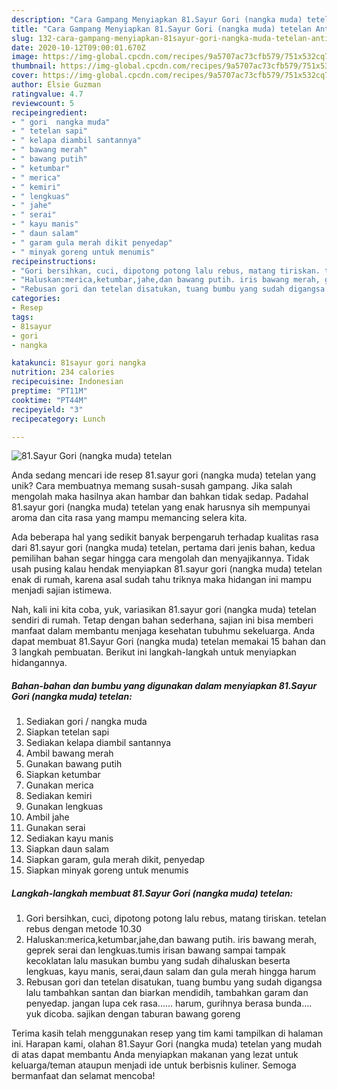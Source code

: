 ```yaml
---
description: "Cara Gampang Menyiapkan 81.Sayur Gori (nangka muda) tetelan Anti Gagal"
title: "Cara Gampang Menyiapkan 81.Sayur Gori (nangka muda) tetelan Anti Gagal"
slug: 132-cara-gampang-menyiapkan-81sayur-gori-nangka-muda-tetelan-anti-gagal
date: 2020-10-12T09:00:01.670Z
image: https://img-global.cpcdn.com/recipes/9a5707ac73cfb579/751x532cq70/81sayur-gori-nangka-muda-tetelan-foto-resep-utama.jpg
thumbnail: https://img-global.cpcdn.com/recipes/9a5707ac73cfb579/751x532cq70/81sayur-gori-nangka-muda-tetelan-foto-resep-utama.jpg
cover: https://img-global.cpcdn.com/recipes/9a5707ac73cfb579/751x532cq70/81sayur-gori-nangka-muda-tetelan-foto-resep-utama.jpg
author: Elsie Guzman
ratingvalue: 4.7
reviewcount: 5
recipeingredient:
- " gori  nangka muda"
- " tetelan sapi"
- " kelapa diambil santannya"
- " bawang merah"
- " bawang putih"
- " ketumbar"
- " merica"
- " kemiri"
- " lengkuas"
- " jahe"
- " serai"
- " kayu manis"
- " daun salam"
- " garam gula merah dikit penyedap"
- " minyak goreng untuk menumis"
recipeinstructions:
- "Gori bersihkan, cuci, dipotong potong lalu rebus, matang tiriskan. tetelan rebus dengan metode 10.30"
- "Haluskan:merica,ketumbar,jahe,dan bawang putih. iris bawang merah, geprek serai dan lengkuas.tumis irisan bawang sampai tampak kecoklatan lalu masukan bumbu yang sudah dihaluskan beserta lengkuas, kayu manis, serai,daun salam dan gula merah hingga harum"
- "Rebusan gori dan tetelan disatukan, tuang bumbu yang sudah digangsa lalu tambahkan santan dan biarkan mendidih, tambahkan garam dan penyedap. jangan lupa cek rasa...... harum, gurihnya berasa bunda.... yuk dicoba. sajikan dengan taburan bawang goreng"
categories:
- Resep
tags:
- 81sayur
- gori
- nangka

katakunci: 81sayur gori nangka 
nutrition: 234 calories
recipecuisine: Indonesian
preptime: "PT11M"
cooktime: "PT44M"
recipeyield: "3"
recipecategory: Lunch

---
```



![81.Sayur Gori (nangka muda) tetelan](https://img-global.cpcdn.com/recipes/9a5707ac73cfb579/751x532cq70/81sayur-gori-nangka-muda-tetelan-foto-resep-utama.jpg)

Anda sedang mencari ide resep 81.sayur gori (nangka muda) tetelan yang unik? Cara membuatnya memang susah-susah gampang. Jika salah mengolah maka hasilnya akan hambar dan bahkan tidak sedap. Padahal 81.sayur gori (nangka muda) tetelan yang enak harusnya sih mempunyai aroma dan cita rasa yang mampu memancing selera kita.



Ada beberapa hal yang sedikit banyak berpengaruh terhadap kualitas rasa dari 81.sayur gori (nangka muda) tetelan, pertama dari jenis bahan, kedua pemilihan bahan segar hingga cara mengolah dan menyajikannya. Tidak usah pusing kalau hendak menyiapkan 81.sayur gori (nangka muda) tetelan enak di rumah, karena asal sudah tahu triknya maka hidangan ini mampu menjadi sajian istimewa.


Nah, kali ini kita coba, yuk, variasikan 81.sayur gori (nangka muda) tetelan sendiri di rumah. Tetap dengan bahan sederhana, sajian ini bisa memberi manfaat dalam membantu menjaga kesehatan tubuhmu sekeluarga. Anda dapat membuat 81.Sayur Gori (nangka muda) tetelan memakai 15 bahan dan 3 langkah pembuatan. Berikut ini langkah-langkah untuk menyiapkan hidangannya.

<!--inarticleads1-->

##### Bahan-bahan dan bumbu yang digunakan dalam menyiapkan 81.Sayur Gori (nangka muda) tetelan:

1. Sediakan  gori / nangka muda
1. Siapkan  tetelan sapi
1. Sediakan  kelapa diambil santannya
1. Ambil  bawang merah
1. Gunakan  bawang putih
1. Siapkan  ketumbar
1. Gunakan  merica
1. Sediakan  kemiri
1. Gunakan  lengkuas
1. Ambil  jahe
1. Gunakan  serai
1. Sediakan  kayu manis
1. Siapkan  daun salam
1. Siapkan  garam, gula merah dikit, penyedap
1. Siapkan  minyak goreng untuk menumis




<!--inarticleads2-->

##### Langkah-langkah membuat 81.Sayur Gori (nangka muda) tetelan:

1. Gori bersihkan, cuci, dipotong potong lalu rebus, matang tiriskan. tetelan rebus dengan metode 10.30
1. Haluskan:merica,ketumbar,jahe,dan bawang putih. iris bawang merah, geprek serai dan lengkuas.tumis irisan bawang sampai tampak kecoklatan lalu masukan bumbu yang sudah dihaluskan beserta lengkuas, kayu manis, serai,daun salam dan gula merah hingga harum
1. Rebusan gori dan tetelan disatukan, tuang bumbu yang sudah digangsa lalu tambahkan santan dan biarkan mendidih, tambahkan garam dan penyedap. jangan lupa cek rasa...... harum, gurihnya berasa bunda.... yuk dicoba. sajikan dengan taburan bawang goreng




Terima kasih telah menggunakan resep yang tim kami tampilkan di halaman ini. Harapan kami, olahan 81.Sayur Gori (nangka muda) tetelan yang mudah di atas dapat membantu Anda menyiapkan makanan yang lezat untuk keluarga/teman ataupun menjadi ide untuk berbisnis kuliner. Semoga bermanfaat dan selamat mencoba!
